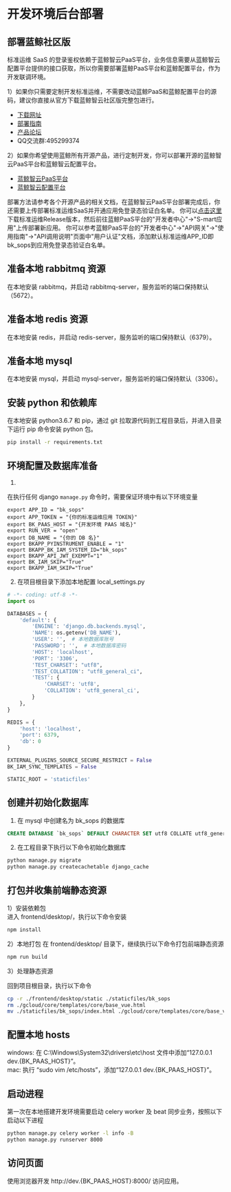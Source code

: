 # 开发环境后台部署

## 部署蓝鲸社区版
标准运维 SaaS 的登录鉴权依赖于蓝鲸智云PaaS平台，业务信息需要从蓝鲸智云配置平台提供的接口获取，所以你需要部署蓝鲸PaaS平台和蓝鲸配置平台，作为开发联调环境。

1）如果你只需要定制开发标准运维，不需要改动蓝鲸PaaS和蓝鲸配置平台的源码，建议你直接从官方下载蓝鲸智云社区版完整包进行。
- [下载网址](https://bk.tencent.com/download/)
- [部署指南](https://docs.bk.tencent.com/bkce_install_guide/)
- [产品论坛](https://bk.tencent.com/s-mart/community)
- QQ交流群:495299374

2）如果你希望使用蓝鲸所有开源产品，进行定制开发，你可以部署开源的蓝鲸智云PaaS平台和蓝鲸智云配置平台。
- [蓝鲸智云PaaS平台](https://github.com/Tencent/bk-PaaS)  
- [蓝鲸智云配置平台](https://github.com/Tencent/bk-cmdb)  

部署方法请参考各个开源产品的相关文档，在蓝鲸智云PaaS平台部署完成后，你还需要上传部署标准运维SaaS并开通应用免登录态验证白名单。
你可以[点击这里](https://github.com/Tencent/bk-sops/releases)下载标准运维Release版本，然后前往蓝鲸PaaS平台的"开发者中心"->"S-mart应用"上传部署新应用。
你可以参考蓝鲸PaaS平台的"开发者中心"->"API网关"->"使用指南"->"API调用说明"页面中"用户认证"文档，添加默认标准运维APP_ID即bk_sops到应用免登录态验证白名单。


## 准备本地 rabbitmq 资源  
在本地安装 rabbitmq，并启动 rabbitmq-server，服务监听的端口保持默认（5672）。


## 准备本地 redis 资源  
在本地安装 redis，并启动 redis-server，服务监听的端口保持默认（6379）。


## 准备本地 mysql  
在本地安装 mysql，并启动 mysql-server，服务监听的端口保持默认（3306）。


## 安装 python 和依赖库
在本地安装 python3.6.7 和 pip，通过 git 拉取源代码到工程目录后，并进入目录下运行 pip 命令安装 python 包。
```bash
pip install -r requirements.txt
```


## 环境配置及数据库准备

1)

在执行任何 django `manage.py` 命令时，需要保证环境中有以下环境变量

```
export APP_ID = "bk_sops"
export APP_TOKEN = "{你的标准运维应用 TOKEN}"
export BK_PAAS_HOST = "{开发环境 PAAS 域名}"
export RUN_VER = "open"
export DB_NAME = "{你的 DB 名}"
export BKAPP_PYINSTRUMENT_ENABLE = "1"
export BKAPP_BK_IAM_SYSTEM_ID="bk_sops"
export BKAPP_API_JWT_EXEMPT="1"
export BK_IAM_SKIP="True"
export BKAPP_IAM_SKIP="True"
```


2) 在项目根目录下添加本地配置 local_settings.py

```python
# -*- coding: utf-8 -*-
import os

DATABASES = {
    'default': {
        'ENGINE': 'django.db.backends.mysql',
        'NAME': os.getenv('DB_NAME'),
        'USER': '',  # 本地数据库账号
        'PASSWORD': '',  # 本地数据库密码
        'HOST': 'localhost',
        'PORT': '3306',
        'TEST_CHARSET': "utf8",
        'TEST_COLLATION': "utf8_general_ci",
        'TEST': {
            'CHARSET': 'utf8',
            'COLLATION': 'utf8_general_ci',
        }
    },
}

REDIS = {
    'host': 'localhost',
    'port': 6379,
    'db': 0
}

EXTERNAL_PLUGINS_SOURCE_SECURE_RESTRICT = False
BK_IAM_SYNC_TEMPLATES = False

STATIC_ROOT = 'staticfiles'
```


## 创建并初始化数据库  

1) 在 mysql 中创建名为 bk_sops 的数据库
```sql
CREATE DATABASE `bk_sops` DEFAULT CHARACTER SET utf8 COLLATE utf8_general_ci;
```

2) 在工程目录下执行以下命令初始化数据库
```bash
python manage.py migrate
python manage.py createcachetable django_cache
```


## 打包并收集前端静态资源

1）安装依赖包  
进入 frontend/desktop/，执行以下命令安装
```bash
npm install
```

2）本地打包
在 frontend/desktop/ 目录下，继续执行以下命令打包前端静态资源
```bash
npm run build
```

3）处理静态资源

回到项目根目录，执行以下命令

```bash
cp -r ./frontend/desktop/static ./staticfiles/bk_sops
rm ./gcloud/core/templates/core/base_vue.html
mv ./staticfiles/bk_sops/index.html ./gcloud/core/templates/core/base_vue.html
```

## 配置本地 hosts  

windows: 在 C:\Windows\System32\drivers\etc\host 文件中添加“127.0.0.1 dev.{BK_PAAS_HOST}”。  
mac: 执行 “sudo vim /etc/hosts”，添加“127.0.0.1 dev.{BK_PAAS_HOST}”。


## 启动进程

第一次在本地搭建开发环境需要启动 celery worker 及 beat 同步业务，按照以下启动以下进程

```bash
python manage.py celery worker -l info -B
python manage.py runserver 8000
```


## 访问页面  

使用浏览器开发 http://dev.{BK_PAAS_HOST}:8000/ 访问应用。
